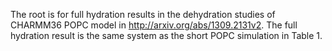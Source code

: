 The root is for full hydration results in the dehydration studies of CHARMM36 POPC model in http://arxiv.org/abs/1309.2131v2.
The full hydration result is the same system as the short POPC simulation in Table 1.
